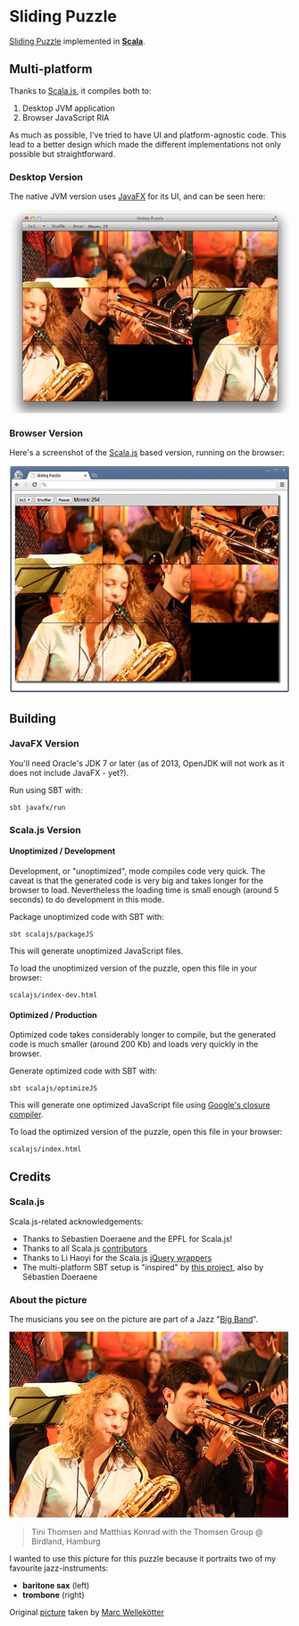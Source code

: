 # Sliding Puzzle

[Sliding Puzzle](http://en.wikipedia.org/wiki/Sliding_puzzle) implemented in [**Scala**](http://www.scala-lang.org/).

## Multi-platform

Thanks to [Scala.js](http://www.scala-js.org/), it compiles both to:

1. Desktop JVM application
2. Browser JavaScript RIA

As much as possible, I've tried to have UI and platform-agnostic code. This lead to a better design which made the different implementations not only possible but straightforward.

### Desktop Version

The native JVM version uses [JavaFX](http://en.wikipedia.org/wiki/JavaFX) for its UI, and can be seen here:

![image](images/screenshot-javafx.jpg)

### Browser Version

Here's a screenshot of the [Scala.js](http://www.scala-js.org/) based version, running on the browser:

![image](images/screenshot-browser.jpeg)

## Building

### JavaFX Version

You'll need Oracle's JDK 7 or later (as of 2013, OpenJDK will not work as it does not include JavaFX - yet?).

Run using SBT with:

```
sbt javafx/run
```

### Scala.js Version

#### Unoptimized / Development

Development, or "unoptimized", mode compiles code very quick. The caveat is that the generated code is very big and takes longer for the browser to load. Nevertheless the loading time is small enough (around 5 seconds) to do development in this mode.

Package unoptimized code with SBT with:

```
sbt scalajs/packageJS
```

This will generate unoptimized JavaScript files.

To load the unoptimized version of the puzzle, open this file in your browser:

```
scalajs/index-dev.html
```

#### Optimized / Production

Optimized code takes considerably longer to compile, but the generated code is much smaller (around 200 Kb) and loads very quickly in the browser.

Generate optimized code with SBT with:

```
sbt scalajs/optimizeJS
```

This will generate one optimized JavaScript file using [Google's closure compiler](https://developers.google.com/closure/compiler/).

To load the optimized version of the puzzle, open this file in your browser:

```
scalajs/index.html
```

## Credits

### Scala.js

Scala.js-related acknowledgements:

* Thanks to Sébastien Doeraene and the EPFL for Scala.js!
* Thanks to all Scala.js [contributors](http://www.scala-js.org/contribute/)
* Thanks to Li Haoyi for the Scala.js [jQuery wrappers](https://github.com/scala-js/scala-js-jquery)
* The multi-platform SBT setup is "inspired" by [this project](https://github.com/sjrd/funlabyrinthe-scala), also by Sébastien Doeraene

### About the picture

The musicians you see on the picture are part of a Jazz "[Big Band](http://en.wikipedia.org/wiki/Big_band)".

![image](images/original_small.jpg)

> Tini Thomsen and Matthias Konrad 
> with the Thomsen Group @ Birdland, Hamburg

I wanted to use this picture for this puzzle because it portraits two of my favourite jazz-instruments: 

* **baritone sax** (left)
* **trombone** (right)

Original [picture](http://www.flickr.com/photos/mawel/2322324186/) taken by [Marc Wellekötter](http://www.flickr.com/photos/mawel/)
